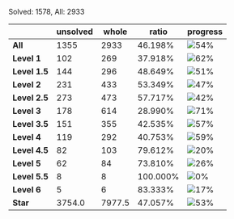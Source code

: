 Solved: 1578, All: 2933

| |unsolved|whole|ratio|progress|
|----|----|----|----|----|
|**All**| 1355 | 2933 | 46.198%| ![54%](https://progress-bar.xyz/54?title=All) |
|**Level 1**| 102 | 269 | 37.918%| ![62%](https://progress-bar.xyz/62?title=All) |
|**Level 1.5**| 144 | 296 | 48.649%| ![51%](https://progress-bar.xyz/51?title=All) |
|**Level 2**| 231 | 433 | 53.349%| ![47%](https://progress-bar.xyz/47?title=All) |
|**Level 2.5**| 273 | 473 | 57.717%| ![42%](https://progress-bar.xyz/42?title=All) |
|**Level 3**| 178 | 614 | 28.990%| ![71%](https://progress-bar.xyz/71?title=All) |
|**Level 3.5**| 151 | 355 | 42.535%| ![57%](https://progress-bar.xyz/57?title=All) |
|**Level 4**| 119 | 292 | 40.753%| ![59%](https://progress-bar.xyz/59?title=All) |
|**Level 4.5**| 82 | 103 | 79.612%| ![20%](https://progress-bar.xyz/20?title=All) |
|**Level 5**| 62 | 84 | 73.810%| ![26%](https://progress-bar.xyz/26?title=All) |
|**Level 5.5**| 8 | 8 | 100.000%| ![0%](https://progress-bar.xyz/0?title=All) |
|**Level 6**| 5 | 6 | 83.333%| ![17%](https://progress-bar.xyz/17?title=All) |
|**Star**|3754.0 | 7977.5 |47.057%| ![53%](https://progress-bar.xyz/53?title=All) |
